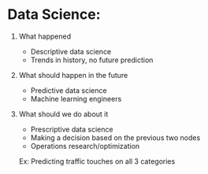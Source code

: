 # Data Science:
	
1. What happened
    * Descriptive data science
    * Trends in history, no future prediction
2. What should happen in the future
    * Predictive data science
    * Machine learning engineers
3. What should we do about it
    * Prescriptive data science
    * Making a decision based on the previous two nodes
    * Operations research/optimization

	Ex: Predicting traffic touches on all 3 categories
